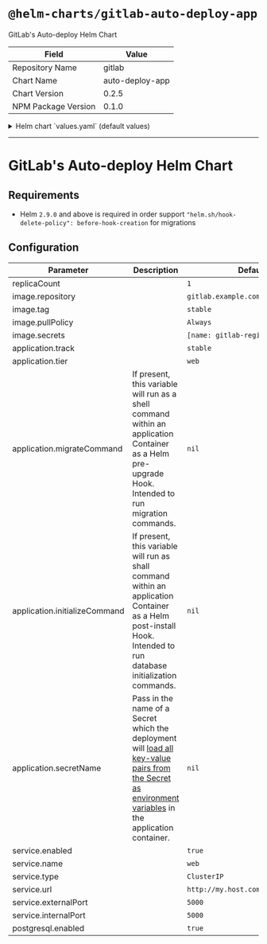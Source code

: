 # `@helm-charts/gitlab-auto-deploy-app`

GitLab's Auto-deploy Helm Chart

| Field               | Value           |
| ------------------- | --------------- |
| Repository Name     | gitlab          |
| Chart Name          | auto-deploy-app |
| Chart Version       | 0.2.5           |
| NPM Package Version | 0.1.0           |

<details>

<summary>Helm chart `values.yaml` (default values)</summary>

```yaml
# Default values for chart.
# This is a YAML-formatted file.
# Declare variables to be passed into your templates.
replicaCount: 1
image:
  repository: gitlab.example.com/group/project
  tag: stable
  pullPolicy: Always
  secrets:
    - name: gitlab-registry
application:
  track: stable
  tier: web
  migrateCommand:
  initializeCommand:
  secretName:
service:
  enabled: true
  name: web
  type: ClusterIP
  url: http://my.host.com/
  externalPort: 5000
  internalPort: 5000
postgresql:
  enabled: true
resources:
#  limits:
#    cpu: 100m
#    memory: 128Mi
#  requests:
#    cpu: 100m
#    memory: 128Mi
```

</details>

---

# GitLab's Auto-deploy Helm Chart

## Requirements

- Helm `2.9.0` and above is required in order support `"helm.sh/hook-delete-policy": before-hook-creation` for migrations

## Configuration

| Parameter                     | Description                                                                                                                                                                                                                                                                                                                 | Default                            |
| ----------------------------- | --------------------------------------------------------------------------------------------------------------------------------------------------------------------------------------------------------------------------------------------------------------------------------------------------------------------------- | ---------------------------------- |
| replicaCount                  |                                                                                                                                                                                                                                                                                                                             | `1`                                |
| image.repository              |                                                                                                                                                                                                                                                                                                                             | `gitlab.example.com/group/project` |
| image.tag                     |                                                                                                                                                                                                                                                                                                                             | `stable`                           |
| image.pullPolicy              |                                                                                                                                                                                                                                                                                                                             | `Always`                           |
| image.secrets                 |                                                                                                                                                                                                                                                                                                                             | `[name: gitlab-registry]`          |
| application.track             |                                                                                                                                                                                                                                                                                                                             | `stable`                           |
| application.tier              |                                                                                                                                                                                                                                                                                                                             | `web`                              |
| application.migrateCommand    | If present, this variable will run as a shell command within an application Container as a Helm pre-upgrade Hook. Intended to run migration commands.                                                                                                                                                                       | `nil`                              |
| application.initializeCommand | If present, this variable will run as shall command within an application Container as a Helm post-install Hook. Intended to run database initialization commands.                                                                                                                                                          | `nil`                              |
| application.secretName        | Pass in the name of a Secret which the deployment will [load all key-value pairs from the Secret as environment variables](https://kubernetes.io/docs/tasks/configure-pod-container/configure-pod-configmap/#configure-all-key-value-pairs-in-a-configmap-as-container-environment-variables) in the application container. | `nil`                              |
| service.enabled               |                                                                                                                                                                                                                                                                                                                             | `true`                             |
| service.name                  |                                                                                                                                                                                                                                                                                                                             | `web`                              |
| service.type                  |                                                                                                                                                                                                                                                                                                                             | `ClusterIP`                        |
| service.url                   |                                                                                                                                                                                                                                                                                                                             | `http://my.host.com/`              |
| service.externalPort          |                                                                                                                                                                                                                                                                                                                             | `5000`                             |
| service.internalPort          |                                                                                                                                                                                                                                                                                                                             | `5000`                             |
| postgresql.enabled            |                                                                                                                                                                                                                                                                                                                             | `true`                             |
